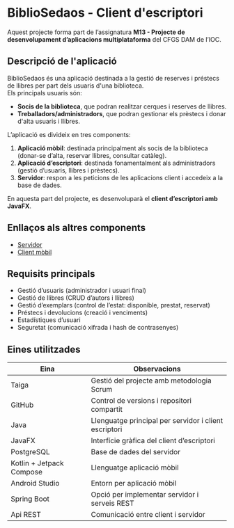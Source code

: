 # BiblioSedaos - Client d'escriptori

Aquest projecte forma part de l’assignatura **M13 - Projecte de desenvolupament d’aplicacions multiplataforma** del CFGS DAM de l’IOC.

## Descripció de l'aplicació
BiblioSedaos és una aplicació destinada a la gestió de reserves i préstecs de llibres per part dels usuaris d'una biblioteca.  
Els principals usuaris són:  
- **Socis de la biblioteca**, que podran realitzar cerques i reserves de llibres.  
- **Treballadors/administradors**, que podran gestionar els prèstecs i donar d'alta usuaris i llibres.  

L’aplicació es divideix en tres components:  
1. **Aplicació mòbil**: destinada principalment als socis de la biblioteca (donar-se d’alta, reservar llibres, consultar catàleg).  
2. **Aplicació d’escriptori**: destinada fonamentalment als administradors (gestió d’usuaris, llibres i prèstecs).  
3. **Servidor**: respon a les peticions de les aplicacions client i accedeix a la base de dades.  

En aquesta part del projecte, es desenvoluparà el **client d’escriptori amb JavaFX**.

## Enllaços als altres components
- [Servidor](https://github.com/david/Servidor-BiblioSedaos)  
- [Client mòbil](https://github.com/oscar/Mobile-BiblioSedaos)

## Requisits principals
- Gestió d’usuaris (administrador i usuari final)  
- Gestió de llibres (CRUD d’autors i llibres)  
- Gestió d’exemplars (control de l’estat: disponible, prestat, reservat)  
- Préstecs i devolucions (creació i venciments)   
- Estadístiques d’usuari  
- Seguretat (comunicació xifrada i hash de contrasenyes)  

## Eines utilitzades
| Eina | Observacions |
|------|--------------|
| Taiga | Gestió del projecte amb metodologia Scrum |
| GitHub | Control de versions i repositori compartit |
| Java | Llenguatge principal per servidor i client escriptori |
| JavaFX | Interfície gràfica del client d’escriptori |
| PostgreSQL | Base de dades del servidor |
| Kotlin + Jetpack Compose | Llenguatge aplicació mòbil |
| Android Studio | Entorn per aplicació mòbil |
| Spring Boot | Opció per implementar servidor i serveis REST |
| Api REST | Comunicació entre client i servidor |


